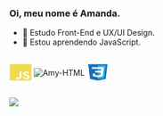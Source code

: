 ### Oi, meu nome é Amanda.

- 🔭 Estudo Front-End e UX/UI Design.
- 🌱 Estou aprendendo JavaScript.

<div style="display: inline_block"><br>
  <img align="center" alt="Amy-JS" height="30" width="40" src="https://raw.githubusercontent.com/devicons/devicon/master/icons/javascript/javascript-plain.svg">
  <img align="center" alt="Amy-HTML" height="30" width="40" src="https://cdn.jsdelivr.net/gh/devicons/devicon/icons/html5/html5-original.svg" />
  <img align="center" alt="Amy-CSS" height="30" width="40" src="https://raw.githubusercontent.com/devicons/devicon/master/icons/css3/css3-original.svg">
</div>
 
  ##
 
<div> 
  <a href="https://www.instagram.com/amysiee/" target="_blank"><img src="https://img.shields.io/badge/-Instagram-%23E4405F?style=for-the-badge&logo=instagram&logoColor=white" target="_blank"></a>
</div>
